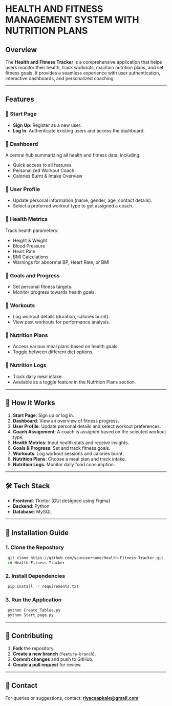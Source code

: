 # HEALTH AND FITNESS MANAGEMENT SYSTEM WITH NUTRITION PLANS

## Overview
The **Health and Fitness Tracker** is a comprehensive application that helps users monitor their health, track workouts, maintain nutrition plans, and set fitness goals. It provides a seamless experience with user authentication, interactive dashboards, and personalized coaching.

---

## Features
### 🔹 Start Page
- **Sign Up**: Register as a new user.
- **Log In**: Authenticate existing users and access the dashboard.

### 🔹 Dashboard
A central hub summarizing all health and fitness data, including:
- Quick access to all features
- Personalized Workout Coach
- Calories Burnt & Intake Overview

### 🔹 User Profile
- Update personal information (name, gender, age, contact details).
- Select a preferred workout type to get assigned a coach.

### 🔹 Health Metrics
Track health parameters:
- Height & Weight
- Blood Pressure
- Heart Rate
- BMI Calculations
- Warnings for abnormal BP, Heart Rate, or BMI

### 🔹 Goals and Progress
- Set personal fitness targets.
- Monitor progress towards health goals.

### 🔹 Workouts
- Log workout details (duration, calories burnt).
- View past workouts for performance analysis.

### 🔹 Nutrition Plans
- Access various meal plans based on health goals.
- Toggle between different diet options.

### 🔹 Nutrition Logs
- Track daily meal intake.
- Available as a toggle feature in the Nutrition Plans section.

---

## 🎯 How It Works
1. **Start Page**: Sign up or log in.
2. **Dashboard**: View an overview of fitness progress.
3. **User Profile**: Update personal details and select workout preferences.
4. **Coach Assignment**: A coach is assigned based on the selected workout type.
5. **Health Metrics**: Input health stats and receive insights.
6. **Goals & Progress**: Set and track fitness goals.
7. **Workouts**: Log workout sessions and calories burnt.
8. **Nutrition Plans**: Choose a meal plan and track intake.
9. **Nutrition Logs**: Monitor daily food consumption.

---

## 🛠️ Tech Stack
- **Frontend**: Tkinter (GUI designed using Figma)
- **Backend**: Python
- **Database**: MySQL

---

## 🏁 Installation Guide
### 1. Clone the Repository
```sh
 git clone https://github.com/yourusername/Health-Fitness-Tracker.git
 cd Health-Fitness-Tracker
```
### 2. Install Dependencies
```sh
 pip install -r requirements.txt
```
### 3. Run the Application
```sh
 python Create_Tables.py
 python Start_page.py
```

---

## 🤝 Contributing
1. **Fork** the repository.
2. **Create a new branch** (`feature-branch`).
3. **Commit changes** and push to GitHub.
4. **Create a pull request** for review.

---

## 📩 Contact
For queries or suggestions, contact: **riyacsapkale@gmail.com**

